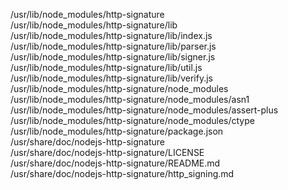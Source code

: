 /usr/lib/node\_modules/http-signature  
/usr/lib/node\_modules/http-signature/lib  
/usr/lib/node\_modules/http-signature/lib/index.js  
/usr/lib/node\_modules/http-signature/lib/parser.js  
/usr/lib/node\_modules/http-signature/lib/signer.js  
/usr/lib/node\_modules/http-signature/lib/util.js  
/usr/lib/node\_modules/http-signature/lib/verify.js  
/usr/lib/node\_modules/http-signature/node\_modules  
/usr/lib/node\_modules/http-signature/node\_modules/asn1  
/usr/lib/node\_modules/http-signature/node\_modules/assert-plus  
/usr/lib/node\_modules/http-signature/node\_modules/ctype  
/usr/lib/node\_modules/http-signature/package.json  
/usr/share/doc/nodejs-http-signature  
/usr/share/doc/nodejs-http-signature/LICENSE  
/usr/share/doc/nodejs-http-signature/README.md  
/usr/share/doc/nodejs-http-signature/http\_signing.md  
